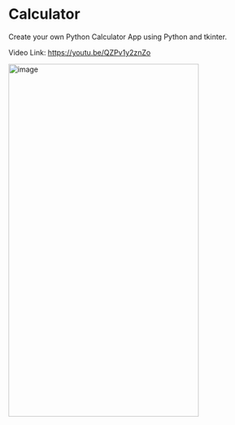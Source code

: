 # Calculator
Create your own Python Calculator App using Python and tkinter.

Video Link: https://youtu.be/QZPv1y2znZo

<img width="374" height="693" alt="image" src="https://github.com/user-attachments/assets/f68cb37c-80f0-41f1-a345-61570410b2e3" />
